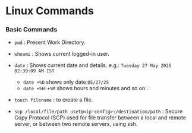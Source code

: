 # Linux Commands
### Basic Commands
- `pwd` : Present Work Directory.
- `whoami` : Shows current logged-in user.
- `date` : Shows current date and details. e.g.: `Tuesday 27 May 2025 02:39:09 AM IST`
  * `date +%D` shows only date `05/27/25`
  * `date +%H:+%M` shows hours and minutes and so on...




- `touch filename` : to create a file.
- `scp /local/file/path uset@<ip-config>:/destination/path` : Secure Copy Protocol (SCP) used for file transfer between a local and remote server, or between two remote servers, using ssh.



